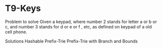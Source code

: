 # T9-Keys

Problem to solve
Given a keypad, where number 2 stands for letter a or b or c, and number 3 stands for d or e or f , etc, as defined on keypad of a old cell phone. 

Solutions
Hashable
Prefix-Trie
Prefix-Trie with Branch and Bounds
